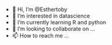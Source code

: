 - 👋 Hi, I’m @Esthertoby
- 👀 I’m interested in datascience
- 🌱 I’m currently learning R and python
- 💞️ I’m looking to collaborate on ...
- 📫 How to reach me ...

<!---
Esthertoby/Esthertoby is a ✨ special ✨ repository because its `README.md` (this file) appears on your GitHub profile.
You can click the Preview link to take a look at your changes.
--->
